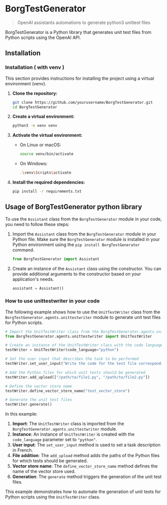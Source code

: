 # BorgTestGenerator

> OpenAI assistants automations to generate python3 unittest files

BorgTestGenerator is a Python library that generates unit test files from Python scripts using the OpenAI API.

## Installation

### Installation ( with venv )

This section provides instructions for installing the project using a virtual environment (venv).

1. **Clone the repository:**
    ```sh
    git clone https://github.com/yourusername/BorgTestGenerator.git
    cd BorgTestGenerator
    ```

2. **Create a virtual environment:**
    ```sh
    python3 -m venv venv
    ```

3. **Activate the virtual environment:**
    - On Linux or macOS:
        ```sh
        source venv/bin/activate
        ```
    - On Windows:
        ```sh
        .\venv\Scripts\activate
        ```

4. **Install the required dependencies:**
    ```sh
    pip install -r requirements.txt
    ```


## Usage of BorgTestGenerator python library

To use the `Assistant` class from the `BorgTestGenerator` module in your code, you need to follow these steps:

1. Import the `Assistant` class from the `BorgTestGenerator` module in your Python file. Make sure the `BorgTestGenerator` module is installed in your Python environment using the `pip install BorgTestGenerator` command.

    ```python
    from BorgTestGenerator import Assistant
    ```

2. Create an instance of the `Assistant` class using the constructor. You can provide additional arguments to the constructor based on your application's needs.

    ```python
    assistant = Assistant()
    ```


### How to use unittestwriter in your code

The following example shows how to use the `UnitTestWriter` class from the `BorgTestGenerator.agents.unittestwriter` module to generate unit test files for Python scripts.

```python
# Import the UnitTestWriter class from the BorgTestGenerator.agents.unittestwriter module
from BorgTestGenerator.agents.unittestwriter import UnitTestWriter

# Create an instance of the UnitTestWriter class with the code language specified as Python
testWriter = UnitTestWriter(code_language="python")

# Set the user input that describes the task to be performed
testWriter.set_user_input("Write the code for the test file corresponding to this Python script")

# Add the Python files for which unit tests should be generated
testWriter.add_upload(["/path/to/file1.py", "/path/to/file2.py"])

# Define the vector store name
testWriter.define_vector_store_name("test_vector_store")

# Generate the unit test files
testWriter.generate()
```

In this example:

1. **Import**: The `UnitTestWriter` class is imported from the `BorgTestGenerator.agents.unittestwriter` module.
2. **Instance**: An instance of `UnitTestWriter` is created with the `code_language` parameter set to `"python"`.
3. **User input**: The `set_user_input` method is used to set a task description in French.
4. **File addition**: The `add_upload` method adds the paths of the Python files for which tests should be generated.
5. **Vector store name**: The `define_vector_store_name` method defines the name of the vector store used.
6. **Generation**: The `generate` method triggers the generation of the unit test files.

This example demonstrates how to automate the generation of unit tests for Python scripts using the `UnitTestWriter` class.
